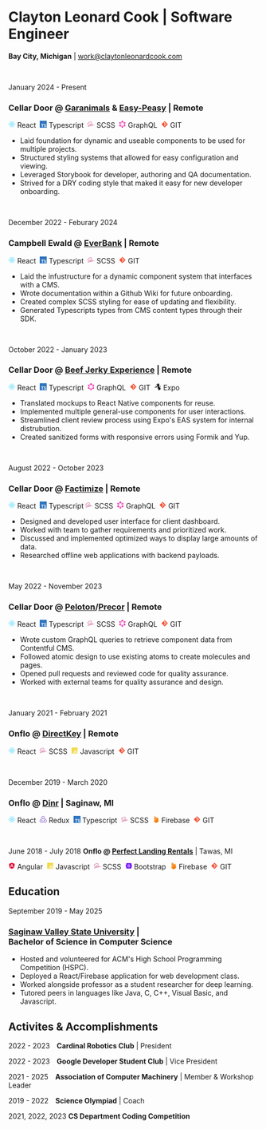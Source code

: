 <!-- ? Uncomment for printing
<style>
    h1,
    h3,
    h4,
    h5,
    h6,
    p,
    li,
    ol {
        margin-top: 0.25rem;
        margin-bottom: 0.25rem;
    }

    .qr-codes {
        display: grid;
        grid-template-columns: 1fr 1fr 1fr;
    }
</style>
-->

# Clayton Leonard Cook | Software Engineer

**Bay City, Michigan** | [work@claytonleonardcook.com](mailto:work@claytonleonardcook.com)

<br/>


January&nbsp;2024 - Present

### **Cellar&nbsp;Door @ [Garanimals](https://www.garanimals.com/) & [Easy-Peasy](https://www.easypeasy.com/)** | Remote

<img style="height: 1em;" src="public/readme/react.svg" />&nbsp;React&nbsp;
<img style="height: 1em;" src="public/readme/typescript.svg" />&nbsp;Typescript&nbsp;
<img style="height: 1em;" src="public/readme/sass.svg" />&nbsp;SCSS&nbsp;
<img style="height: 1em;" src="public/readme/graphql.svg" />&nbsp;GraphQL&nbsp;
<img style="height: 1em;" src="public/readme/git.svg" />&nbsp;GIT&nbsp;

<ul>
    <li>Laid foundation for dynamic and useable components to be used for multiple projects.</li>
    <li>Structured styling systems that allowed for easy configuration and viewing.</li>
    <li>Leveraged Storybook for developer, authoring and QA documentation.</li>
    <li>Strived for a DRY coding style that maked it easy for new developer onboarding.</li>
</ul>

<br/>

December&nbsp;2022 - Feburary&nbsp;2024

### **Campbell&nbsp;Ewald @ [EverBank](https://www.everbank.com)** | Remote

<img style="height: 1em;" src="public/readme/react.svg" />&nbsp;React&nbsp;
<img style="height: 1em;" src="public/readme/typescript.svg" />&nbsp;Typescript&nbsp;
<img style="height: 1em;" src="public/readme/sass.svg" />&nbsp;SCSS&nbsp;
<img style="height: 1em;" src="public/readme/git.svg" />&nbsp;GIT&nbsp;

<ul>
    <li>Laid the infustructure for a dynamic component system that interfaces with a CMS.</li>
    <li>Wrote documentation within a Github Wiki for future onboarding.</li>
    <li>Created complex SCSS styling for ease of updating and flexibility.</li>
    <li>Generated Typescripts types from CMS content types through their SDK.</li>
</ul>

<br/>

October&nbsp;2022 - January&nbsp;2023

### **Cellar&nbsp;Door @ [Beef Jerky Experience](https://beefjerkyx.com)** | Remote

<img style="height: 1em;" src="public/readme/react.svg" />&nbsp;React&nbsp;
<img style="height: 1em;" src="public/readme/typescript.svg" />&nbsp;Typescript&nbsp;
<img style="height: 1em;" src="public/readme/graphql.svg" />&nbsp;GraphQL&nbsp;
<img style="height: 1em;" src="public/readme/git.svg" />&nbsp;GIT&nbsp;
<img style="height: 1em;" src="public/readme/expo.svg" />&nbsp;Expo&nbsp;

<ul>
    <li>Translated mockups to React Native components for reuse.</li>
    <li>Implemented multiple general-use components for user interactions.</li>
    <li>Streamlined client review process using Expo's EAS system for internal distrubution.</li>
    <li>Created sanitized forms with responsive errors using Formik and Yup.</li>
</ul>

<br/>

August&nbsp;2022 - October&nbsp;2023

### **Cellar&nbsp;Door @ [Factimize](https://www.factimize.com)** | Remote

<img style="height: 1em;" src="public/readme/react.svg" />&nbsp;React&nbsp;
<img style="height: 1em;" src="public/readme/typescript.svg" />&nbsp;Typescript
<img style="height: 1em;" src="public/readme/sass.svg" />&nbsp;SCSS&nbsp;
<img style="height: 1em;" src="public/readme/graphql.svg" />&nbsp;GraphQL&nbsp;
<img style="height: 1em;" src="public/readme/git.svg" />&nbsp;GIT&nbsp;

<ul>
    <li>Designed and developed user interface for client dashboard.</li>
    <li>Worked with team to gather requirements and prioritized work.</li>
    <li>Discussed and implemented optimized ways to display large amounts of data.</li>
    <li>Researched offline web applications with backend payloads.</li>
</ul>

<br/>

May&nbsp;2022 - November&nbsp;2023

### **Cellar&nbsp;Door @ [Peloton](https://www.onepeloton.com)/[Precor](https://www.precor.com)** | Remote

<img style="height: 1em;" src="public/readme/react.svg" />&nbsp;React&nbsp;
<img style="height: 1em;" src="public/readme/typescript.svg" />&nbsp;Typescript&nbsp;
<img style="height: 1em;" src="public/readme/sass.svg" />&nbsp;SCSS&nbsp;
<img style="height: 1em;" src="public/readme/graphql.svg" />&nbsp;GraphQL&nbsp;
<img style="height: 1em;" src="public/readme/git.svg" />&nbsp;GIT&nbsp;

<ul>
    <li>Wrote custom GraphQL queries to retrieve component data from Contentful CMS.</li>
    <li>Followed atomic design to use existing atoms to create molecules and pages.</li>
    <li>Opened pull requests and reviewed code for quality assurance.</li>
    <li>Worked with external teams for quality assurance and design.</li>
</ul>

<br/>

January&nbsp;2021 - February&nbsp;2021

### **Onflo @ [DirectKey](https://direct-key.vercel.app)** | Remote

<img style="height: 1em;" src="public/readme/react.svg" />&nbsp;React&nbsp;
<img style="height: 1em;" src="public/readme/sass.svg" />&nbsp;SCSS&nbsp;
<img style="height: 1em;" src="public/readme/javascript.svg" />&nbsp;Javascript&nbsp;
<img style="height: 1em;" src="public/readme/git.svg" />&nbsp;GIT&nbsp;

<!--

<ul>
    <li>Migrated media assets and content from existing site over to React project.</li>
    <li>Groomed JIRA tickets with dev team and code reviewed PRs on GitHub.</li>
    <li>Worked in branches to organize and merge new features deployed in production.</li>
    <li>Followed design mocks to develop email blast sent to thousands of customers.</li>
</ul>

-->

<br/>

December&nbsp;2019 - March&nbsp;2020

### **Onflo @ [Dinr](https://github.com/jadeallencook/dinr)** | Saginaw,&nbsp;MI

<img style="height: 1em;" src="public/readme/react.svg" />&nbsp;React&nbsp;
<img style="height: 1em;" src="public/readme/redux.svg" />&nbsp;Redux&nbsp;
<img style="height: 1em;" src="public/readme/typescript.svg" />&nbsp;Typescript&nbsp;
<img style="height: 1em;" src="public/readme/sass.svg" />&nbsp;SCSS&nbsp;
<img style="height: 1em;" src="public/readme/firebase.svg" />&nbsp;Firebase&nbsp;
<img style="height: 1em;" src="public/readme/git.svg" />&nbsp;GIT&nbsp;

<!--

<ul>
    <li>Wrote helper functions with Jest unit tests to format data used on frontend.</li>
    <li>Configured React router to handle URL parameters used for application logic.</li>
    <li>Refactored components and located/migrated shared component logic.</li>
    <li>Worked with the frontend development team using Github to manage codebase.</li>
</ul>

-->

<br/>

June&nbsp;2018 - July&nbsp;2018 **Onflo @ [Perfect Landing Rentals](https://perfectlandingrentals.com)** | Tawas,&nbsp;MI

<img style="height: 1em;" src="public/readme/angular.svg" />&nbsp;Angular&nbsp;
<img style="height: 1em;" src="public/readme/javascript.svg" />&nbsp;Javascript&nbsp;
<img style="height: 1em;" src="public/readme/sass.svg" />&nbsp;SCSS&nbsp;
<img style="height: 1em;" src="public/readme/bootstrap.svg" />&nbsp;Bootstrap&nbsp;
<img style="height: 1em;" src="public/readme/firebase.svg" />&nbsp;Firebase&nbsp;
<img style="height: 1em;" src="public/readme/git.svg" />&nbsp;GIT&nbsp;

<!--

<ul>
    <li>Collaborated with frontend team to develop CRUD dashboard for use by client.</li>
    <li>Helped integrate Firebase (a realtime database) into dashboard to handle client data.</li>
    <li>Developed a login page using Firebase Auth to authenticate and signup users.</li>
    <li>Wrote Firebase rules to validate and sanitize user inputs being sent in API requests.</li>
</ul>

-->

## Education

September&nbsp;2019 - May 2025

### **[Saginaw Valley State University](https://www.svsu.edu)** | Bachelor&nbsp;of&nbsp;Science&nbsp;in&nbsp;Computer Science

<ul>
    <li>Hosted and volunteered for ACM's High School Programming Competition (HSPC).</li>
    <li>Deployed a React/Firebase application for web development class.</li>
    <li>Worked alongside professor as a student researcher for deep learning.</li>
    <li>Tutored peers in languages like Java, C, C++, Visual Basic, and Javascript.</li>
</ul>

## Activites&nbsp;&amp;&nbsp;Accomplishments

2022 - 2023&emsp;**Cardinal&nbsp;Robotics&nbsp;Club** | President

2022 - 2023&emsp;**Google&nbsp;Developer&nbsp;Student&nbsp;Club** | Vice&nbsp;President

2021 - 2025&emsp;**Association&nbsp;of&nbsp;Computer&nbsp;Machinery** | Member & Workshop Leader

2019 - 2022&emsp;**Science&nbsp;Olympiad** | Coach

2021, 2022, 2023 **CS&nbsp;Department&nbsp;Coding&nbsp;Competition**

<!--

</br>

<p class="qr-codes" align="center">
    <img src="public/readme/websiteqrcode.svg" /><img src="public/readme/linkedinqrcode.svg" /><img src="public/readme/githubqrcode.svg" />
</p>

-->
